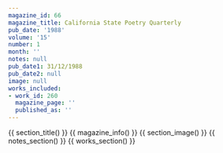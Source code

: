 ```yaml
---
magazine_id: 66
magazine_title: California State Poetry Quarterly
pub_date: '1988'
volume: '15'
number: 1
month: ''
notes: null
pub_date1: 31/12/1988
pub_date2: null
image: null
works_included:
- work_id: 260
  magazine_page: ''
  published_as: ''
---
```


{{ section_title() }}
{{ magazine_info() }}
{{ section_image() }}
{{ notes_section() }}
{{ works_section() }}
